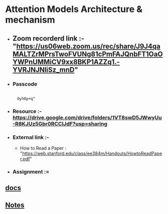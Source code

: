 
# Attention Models Architecture & mechanism

- ## **Zoom recorderd link** :-  "https://us06web.zoom.us/rec/share/J9J4qaMALTZrMPrsTwoFVUNg81cPmFAJQnbFT1OaOYWPnUMMiCV9xx8BKP1AZZq1.-YVRJNJNIiSz_mnD"

- ### **Passcode** 

   ``` 

     Oyh0p+q^

  ```


 - ### **Resource** :- https://drive.google.com/drive/folders/1VT8swD5JWwyUu-R8KJUz5Gbr0RCClJdF?usp=sharing

- ### **External link** :-  
                  
  - How to Read a Paper :   "https://web.stanford.edu/class/ee384m/Handouts/HowtoReadPaper.pdf"


- ### **Assignment** :=  


## [docs](https://docs.google.com/spreadsheets/d/1gIIqt2mS4tDpA-2h7qAlEkdaRxjoAVd_Wa2wSNDitA8/edit#gid=0)
## [Notes](https://drive.google.com/drive/folders/1nHZFRk_r8eq2TJLhl2kVi3M-yw1VzKzD?usp=sharing) 

